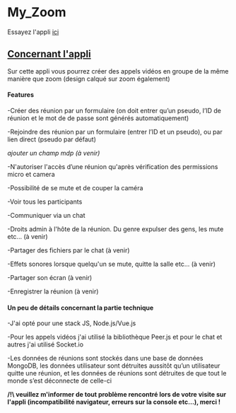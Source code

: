 # My_Zoom

Essayez l'appli <a href="https://shrouded-mesa-57032.herokuapp.com/" target="_blank">ici</a>

<h2><u>Concernant l'appli</u></h2>
<p>Sur cette appli vous pourrez créer des appels vidéos en groupe de la même manière que zoom (design calqué sur zoom également)</p>
<h4>Features</h4>
<p>-Créer des réunion par un formulaire (on doit entrer qu’un pseudo, l’ID de réunion et le mot de de passe sont générés automatiquement)</p>
<p>-Rejoindre des réunion par un formulaire (entrer l’ID et un pseudo),  ou par lien direct (pseudo par défaut)

<i>ajouter un champ mdp (à venir)</i>
<br /></p>
<p>-N'autoriser l'accès d’une réunion qu'après vérification des permissions micro et camera</p>
<p>-Possibilité de se mute et de couper la caméra</p>
<p>-Voir tous les participants</p>
<p>-Communiquer via un chat</p>
<p>-Droits admin à l'hôte de la réunion. Du genre expulser des gens, les mute etc... (à venir)</p>
<p>-Partager des fichiers par le chat (à venir)</p>
<p>-Effets sonores lorsque quelqu'un se mute, quitte la salle etc... (à venir)</p>
<p>-Partager son écran (à venir)</p>
<p>-Enregistrer la réunion (à venir)</p>

<h4>Un peu de détails concernant la partie technique</h4>
<p>-J'ai opté pour une stack JS, Node.js/Vue.js</p>
<p>-Pour les appels vidéos j'ai utilisé la bibliothèque Peer.js et pour le chat et autres j'ai utilisé Socket.io</p>
<p>-Les données de réunions sont stockés dans une base de données MongoDB, les données utilisateur sont détruites aussitôt qu’un utilisateur quitte une réunion, et les données de réunions sont détruites de que tout le monde s’est déconnecte de celle-ci</p>

<b>/!\ veuillez m'informer de tout problème rencontré lors de votre visite sur l'appli (incompatibilité navigateur, erreurs sur la console etc…), merci !</b>
